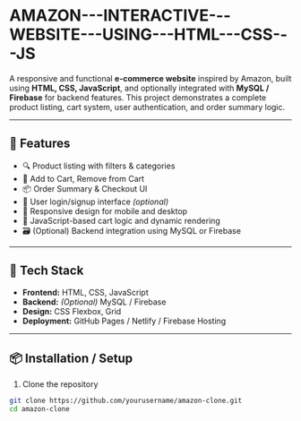 # AMAZON---INTERACTIVE---WEBSITE---USING---HTML---CSS---JS

A responsive and functional **e-commerce website** inspired by Amazon, built using **HTML, CSS, JavaScript**, and optionally integrated with **MySQL / Firebase** for backend features. This project demonstrates a complete product listing, cart system, user authentication, and order summary logic.

---

## 🧩 Features

- 🔍 Product listing with filters & categories
- 🛒 Add to Cart, Remove from Cart
- 📦 Order Summary & Checkout UI
- 👤 User login/signup interface *(optional)*
- 🔁 Responsive design for mobile and desktop
- 🧠 JavaScript-based cart logic and dynamic rendering
- 🗃️ (Optional) Backend integration using MySQL or Firebase

---

## 🧰 Tech Stack

- **Frontend:** HTML, CSS, JavaScript
- **Backend:** *(Optional)* MySQL / Firebase
- **Design:** CSS Flexbox, Grid
- **Deployment:** GitHub Pages / Netlify / Firebase Hosting

---

## 📦 Installation / Setup

1. Clone the repository
```bash
git clone https://github.com/yourusername/amazon-clone.git
cd amazon-clone
